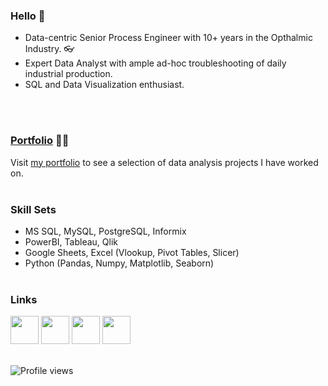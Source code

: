 ### Hello 👾

- Data-centric Senior Process Engineer with 10+ years in the Opthalmic Industry. 👓
- Expert Data Analyst with ample ad-hoc troubleshooting of daily industrial production.
- SQL and Data Visualization enthusiast. 

<br></br>
### [Portfolio]([url](https://github.com/3mirk/Portfolio)) 👨‍🔧
Visit [my portfolio](https://github.com/3mirk/Portfolio) to see a selection of data analysis projects I have worked on.
<br></br>
### Skill Sets
- MS SQL, MySQL, PostgreSQL, Informix
- PowerBI, Tableau, Qlik
- Google Sheets, Excel (Vlookup, Pivot Tables, Slicer)
- Python (Pandas, Numpy, Matplotlib, Seaborn)
<br></br>
### Links
[<img src="https://github.com/3mirk/3mirk/assets/106506098/80700b39-4246-4e7a-ba35-684db38170bb" width="45" height="45">](https://www.linkedin.com/in/ahmetemirkara/) 
[<img src="https://github.com/3mirk/3mirk/assets/106506098/097f6a31-bf9f-48f0-9393-27ed6c908b73" width="45" height="45">](https://public.tableau.com/app/profile/ahmet.emir.kara/)
[<img src="https://github.com/3mirk/3mirk/assets/106506098/468221e7-2920-4e7e-95e8-484973b582ad" width="45" height="45">](https://www.kaggle.com/ahmetemirkara)
[<img src="https://github.com/3mirk/3mirk/assets/106506098/9742305f-d929-43f0-91a2-31aa9eaae0c1" width="45" height="45">](https://github.com/3mirk/)
<br></br>

![Profile views](https://komarev.com/ghpvc/?username=3mirk&color=green)



<!--
**3mirk/3mirk** is a ✨ _special_ ✨ repository because its `README.md` (this file) appears on your GitHub profile.

Here are some ideas to get you started:

- 🔭 I’m currently working on ...
- 🌱 I’m currently learning ...
- 👯 I’m looking to collaborate on ...
- 🤔 I’m looking for help with ...
- 💬 Ask me about ...
- 📫 How to reach me: ...
- 😄 Pronouns: ...
- ⚡ Fun fact: ...
-->
